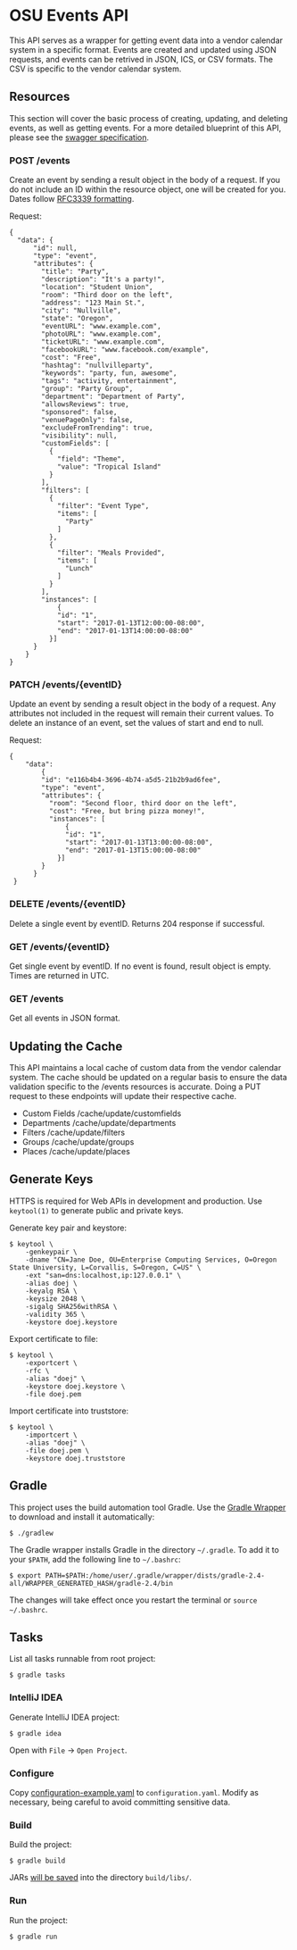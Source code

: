 # OSU Events API

This API serves as a wrapper for getting event data into a vendor calendar system in a specific format. Events are created and updated using JSON requests, and events can be retrived in JSON, ICS, or CSV formats. The CSV is specific to the vendor calendar system.

## Resources
This section will cover the basic process of creating, updating, and deleting events, as well as getting events. For a more detailed blueprint of this API, please see the [swagger specification](swagger.yaml).

### POST /events
Create an event by sending a result object in the body of a request. If you do not include an ID within the resource object, one will be created for you. Dates follow [RFC3339 formatting](https://xml2rfc.tools.ietf.org/public/rfc/html/rfc3339.html#anchor14).

Request:

	{
      "data": {
          "id": null,
          "type": "event",
          "attributes": {
            "title": "Party",
            "description": "It's a party!",
            "location": "Student Union",
            "room": "Third door on the left",
            "address": "123 Main St.",
            "city": "Nullville",
            "state": "Oregon",
            "eventURL": "www.example.com",
            "photoURL": "www.example.com",
            "ticketURL": "www.example.com",
            "facebookURL": "www.facebook.com/example",
            "cost": "Free",
            "hashtag": "nullvilleparty",
            "keywords": "party, fun, awesome",
            "tags": "activity, entertainment",
            "group": "Party Group",
            "department": "Department of Party",
            "allowsReviews": true,
            "sponsored": false,
            "venuePageOnly": false,
            "excludeFromTrending": true,
            "visibility": null,
            "customFields": [
              {
                "field": "Theme",
                "value": "Tropical Island"
              }
            ],
            "filters": [
              {
                "filter": "Event Type",
                "items": [
                  "Party"
                ]
              },
              {
                "filter": "Meals Provided",
                "items": [
                  "Lunch"
                ]
              }
            ],
            "instances": [
                {
                "id": "1",
                "start": "2017-01-13T12:00:00-08:00",
                "end": "2017-01-13T14:00:00-08:00"
              }]
          }
        }
    }

### PATCH /events/{eventID}
Update an event by sending a result object in the body of a request. Any attributes not included in the request will remain their current values. To delete an instance of an event, set the values of start and end to null.

Request:

	{
  		"data":
			{
            "id": "e116b4b4-3696-4b74-a5d5-21b2b9ad6fee",
            "type": "event",
            "attributes": {
              "room": "Second floor, third door on the left",
              "cost": "Free, but bring pizza money!",
              "instances": [
                  {
                  "id": "1",
                  "start": "2017-01-13T13:00:00-08:00",
                  "end": "2017-01-13T15:00:00-08:00"
                }]
            }
          }
     }

### DELETE /events/{eventID}
Delete a single event by eventID. Returns 204 response if successful.

### GET /events/{eventID}
Get single event by eventID. If no event is found, result object is empty. Times are returned in UTC.

### GET /events
Get all events in JSON format.

## Updating the Cache
This API maintains a local cache of custom data from the vendor calendar system.
The cache should be updated on a regular basis to ensure the data validation specific to
the /events resources is accurate. Doing a PUT request to these endpoints will update
their respective cache.

* Custom Fields /cache/update/customfields
* Departments /cache/update/departments
* Filters /cache/update/filters
* Groups /cache/update/groups
* Places /cache/update/places

## Generate Keys

HTTPS is required for Web APIs in development and production. Use `keytool(1)` to generate public and private keys.

Generate key pair and keystore:

    $ keytool \
        -genkeypair \
        -dname "CN=Jane Doe, OU=Enterprise Computing Services, O=Oregon State University, L=Corvallis, S=Oregon, C=US" \
        -ext "san=dns:localhost,ip:127.0.0.1" \
        -alias doej \
        -keyalg RSA \
        -keysize 2048 \
        -sigalg SHA256withRSA \
        -validity 365 \
        -keystore doej.keystore

Export certificate to file:

    $ keytool \
        -exportcert \
        -rfc \
        -alias "doej" \
        -keystore doej.keystore \
        -file doej.pem

Import certificate into truststore:

    $ keytool \
        -importcert \
        -alias "doej" \
        -file doej.pem \
        -keystore doej.truststore

## Gradle

This project uses the build automation tool Gradle. Use the [Gradle Wrapper](https://docs.gradle.org/current/userguide/gradle_wrapper.html) to download and install it automatically:

    $ ./gradlew

The Gradle wrapper installs Gradle in the directory `~/.gradle`. To add it to your `$PATH`, add the following line to `~/.bashrc`:

    $ export PATH=$PATH:/home/user/.gradle/wrapper/dists/gradle-2.4-all/WRAPPER_GENERATED_HASH/gradle-2.4/bin

The changes will take effect once you restart the terminal or `source ~/.bashrc`.

## Tasks

List all tasks runnable from root project:

    $ gradle tasks

### IntelliJ IDEA

Generate IntelliJ IDEA project:

    $ gradle idea

Open with `File` -> `Open Project`.

### Configure

Copy [configuration-example.yaml](configuration-example.yaml) to `configuration.yaml`. Modify as necessary, being careful to avoid committing sensitive data.

### Build

Build the project:

    $ gradle build

JARs [will be saved](https://github.com/johnrengelman/shadow#using-the-default-plugin-task) into the directory `build/libs/`.

### Run

Run the project:

    $ gradle run

